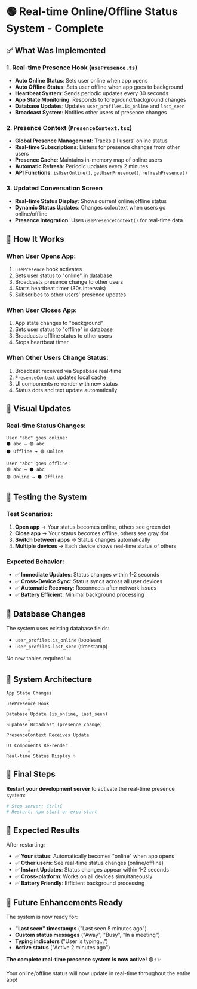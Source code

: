 # 🟢 Real-time Online/Offline Status System - Complete

## ✅ **What Was Implemented**

### **1. Real-time Presence Hook (`usePresence.ts`)**
- **Auto Online Status**: Sets user online when app opens
- **Auto Offline Status**: Sets user offline when app goes to background
- **Heartbeat System**: Sends periodic updates every 30 seconds
- **App State Monitoring**: Responds to foreground/background changes
- **Database Updates**: Updates `user_profiles.is_online` and `last_seen`
- **Broadcast System**: Notifies other users of presence changes

### **2. Presence Context (`PresenceContext.tsx`)**
- **Global Presence Management**: Tracks all users' online status
- **Real-time Subscriptions**: Listens for presence changes from other users
- **Presence Cache**: Maintains in-memory map of online users
- **Automatic Refresh**: Periodic updates every 2 minutes
- **API Functions**: `isUserOnline()`, `getUserPresence()`, `refreshPresence()`

### **3. Updated Conversation Screen**
- **Real-time Status Display**: Shows current online/offline status
- **Dynamic Status Updates**: Changes color/text when users go online/offline
- **Presence Integration**: Uses `usePresenceContext()` for real-time data

## 🎯 **How It Works**

### **When User Opens App**:
1. `usePresence` hook activates
2. Sets user status to "online" in database
3. Broadcasts presence change to other users
4. Starts heartbeat timer (30s intervals)
5. Subscribes to other users' presence updates

### **When User Closes App**:
1. App state changes to "background"
2. Sets user status to "offline" in database
3. Broadcasts offline status to other users
4. Stops heartbeat timer

### **When Other Users Change Status**:
1. Broadcast received via Supabase real-time
2. `PresenceContext` updates local cache
3. UI components re-render with new status
4. Status dots and text update automatically

## 🎨 **Visual Updates**

### **Real-time Status Changes**:
```
User "abc" goes online:
⚫ abc → 🟢 abc
⚫ Offline → 🟢 Online

User "abc" goes offline:
🟢 abc → ⚫ abc  
🟢 Online → ⚫ Offline
```

## 🧪 **Testing the System**

### **Test Scenarios**:
1. **Open app** → Your status becomes online, others see green dot
2. **Close app** → Your status becomes offline, others see gray dot
3. **Switch between apps** → Status changes automatically
4. **Multiple devices** → Each device shows real-time status of others

### **Expected Behavior**:
- ✅ **Immediate Updates**: Status changes within 1-2 seconds
- ✅ **Cross-Device Sync**: Status syncs across all user devices
- ✅ **Automatic Recovery**: Reconnects after network issues
- ✅ **Battery Efficient**: Minimal background processing

## 🚀 **Database Changes**

The system uses existing database fields:
- `user_profiles.is_online` (boolean)
- `user_profiles.last_seen` (timestamp)

No new tables required! 📊

## 🔧 **System Architecture**

```
App State Changes
        ↓
usePresence Hook
        ↓
Database Update (is_online, last_seen)
        ↓
Supabase Broadcast (presence_change)
        ↓
PresenceContext Receives Update
        ↓
UI Components Re-render
        ↓
Real-time Status Display ✨
```

## 🎉 **Final Steps**

**Restart your development server** to activate the real-time presence system:

```bash
# Stop server: Ctrl+C
# Restart: npm start or expo start
```

## 🎯 **Expected Results**

After restarting:
- ✅ **Your status**: Automatically becomes "online" when app opens
- ✅ **Other users**: See real-time status changes (online/offline)
- ✅ **Instant Updates**: Status changes appear within 1-2 seconds
- ✅ **Cross-platform**: Works on all devices simultaneously
- ✅ **Battery Friendly**: Efficient background processing

## 🔮 **Future Enhancements Ready**

The system is now ready for:
- **"Last seen" timestamps** ("Last seen 5 minutes ago")
- **Custom status messages** ("Away", "Busy", "In a meeting")
- **Typing indicators** ("User is typing...")
- **Active status** ("Active 2 minutes ago")

**The complete real-time presence system is now active!** 🟢⚡️✨

Your online/offline status will now update in real-time throughout the entire app!
